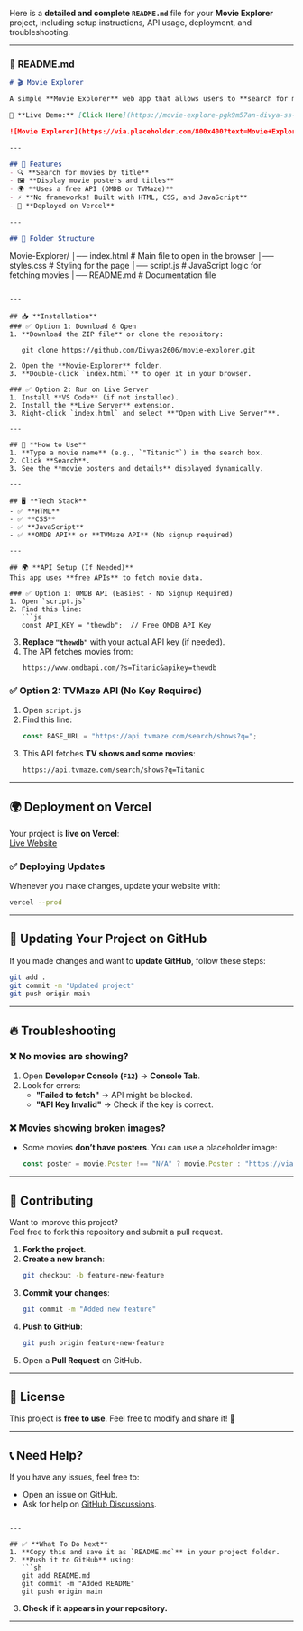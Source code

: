 Here is a **detailed and complete `README.md`** file for your **Movie Explorer** project, including setup instructions, API usage, deployment, and troubleshooting.  

---

### 📜 **README.md**
```md
# 🎬 Movie Explorer

A simple **Movie Explorer** web app that allows users to **search for movies** using an API and displays the results with images and titles.

🚀 **Live Demo:** [Click Here](https://movie-explore-pgk9m57an-divya-ss-projects-96c8518e.vercel.app)

![Movie Explorer](https://via.placeholder.com/800x400?text=Movie+Explorer+App)

---

## 📌 Features
- 🔍 **Search for movies by title**
- 🖼️ **Display movie posters and titles**
- 🌍 **Uses a free API (OMDB or TVMaze)**
- ⚡ **No frameworks! Built with HTML, CSS, and JavaScript**
- 🚀 **Deployed on Vercel**

---

## 📂 Folder Structure
```
Movie-Explorer/
│── index.html   # Main file to open in the browser
│── styles.css   # Styling for the page
│── script.js    # JavaScript logic for fetching movies
│── README.md    # Documentation file
```

---

## 📥 **Installation**
### ✅ Option 1: Download & Open
1. **Download the ZIP file** or clone the repository:
   
   git clone https://github.com/Divyas2606/movie-explorer.git
   
2. Open the **Movie-Explorer** folder.
3. **Double-click `index.html`** to open it in your browser.

### ✅ Option 2: Run on Live Server
1. Install **VS Code** (if not installed).
2. Install the **Live Server** extension.
3. Right-click `index.html` and select **"Open with Live Server"**.

---

## 🔧 **How to Use**
1. **Type a movie name** (e.g., `"Titanic"`) in the search box.
2. Click **Search**.
3. See the **movie posters and details** displayed dynamically.

---

## 🖥️ **Tech Stack**
- ✅ **HTML**
- ✅ **CSS**
- ✅ **JavaScript**
- ✅ **OMDB API** or **TVMaze API** (No signup required)

---

## 🌍 **API Setup (If Needed)**
This app uses **free APIs** to fetch movie data.

### ✅ Option 1: OMDB API (Easiest - No Signup Required)
1. Open `script.js`
2. Find this line:
   ```js
   const API_KEY = "thewdb";  // Free OMDB API Key
   ```
3. **Replace `"thewdb"`** with your actual API key (if needed).
4. The API fetches movies from:
   ```
   https://www.omdbapi.com/?s=Titanic&apikey=thewdb
   ```

### ✅ Option 2: TVMaze API (No Key Required)
1. Open `script.js`
2. Find this line:
   ```js
   const BASE_URL = "https://api.tvmaze.com/search/shows?q=";
   ```
3. This API fetches **TV shows and some movies**:
   ```
   https://api.tvmaze.com/search/shows?q=Titanic
   ```

---

## 🌍 **Deployment on Vercel**
Your project is **live on Vercel**:  
[Live Website](https://movie-explore-pgk9m57an-divya-ss-projects-96c8518e.vercel.app)

### ✅ Deploying Updates
Whenever you make changes, update your website with:
```sh
vercel --prod
```

---

## 🔄 **Updating Your Project on GitHub**
If you made changes and want to **update GitHub**, follow these steps:
```sh
git add .
git commit -m "Updated project"
git push origin main
```

---

## 🔥 **Troubleshooting**
### ❌ **No movies are showing?**
1. Open **Developer Console (`F12`)** → **Console Tab**.
2. Look for errors:
   - **"Failed to fetch"** → API might be blocked.
   - **"API Key Invalid"** → Check if the key is correct.

### ❌ **Movies showing broken images?**
- Some movies **don’t have posters**. You can use a placeholder image:
  ```js
  const poster = movie.Poster !== "N/A" ? movie.Poster : "https://via.placeholder.com/150";
  ```

---

## 🤝 **Contributing**
Want to improve this project?  
Feel free to fork this repository and submit a pull request.

1. **Fork the project**.
2. **Create a new branch**:  
   ```sh
   git checkout -b feature-new-feature
   ```
3. **Commit your changes**:  
   ```sh
   git commit -m "Added new feature"
   ```
4. **Push to GitHub**:  
   ```sh
   git push origin feature-new-feature
   ```
5. Open a **Pull Request** on GitHub.

---

## 📝 **License**
This project is **free to use**. Feel free to modify and share it! 🚀

---

## 📞 **Need Help?**
If you have any issues, feel free to:
- Open an issue on GitHub.
- Ask for help on [GitHub Discussions](https://github.com/your-username/movie-explorer/discussions).
```

---

## ✅ **What To Do Next**
1. **Copy this and save it as `README.md`** in your project folder.  
2. **Push it to GitHub** using:
   ```sh
   git add README.md
   git commit -m "Added README"
   git push origin main
   ```
3. **Check if it appears in your repository.**  

---

